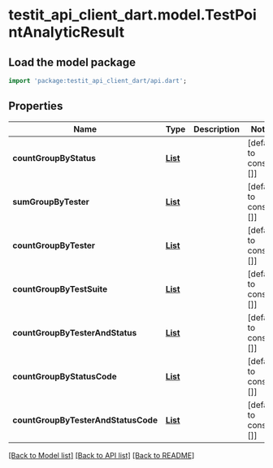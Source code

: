 # testit_api_client_dart.model.TestPointAnalyticResult

## Load the model package
```dart
import 'package:testit_api_client_dart/api.dart';
```

## Properties
Name | Type | Description | Notes
------------ | ------------- | ------------- | -------------
**countGroupByStatus** | [**List<TestPlanGroupByStatus>**](TestPlanGroupByStatus.md) |  | [default to const []]
**sumGroupByTester** | [**List<TestPlanGroupByTester>**](TestPlanGroupByTester.md) |  | [default to const []]
**countGroupByTester** | [**List<TestPlanGroupByTester>**](TestPlanGroupByTester.md) |  | [default to const []]
**countGroupByTestSuite** | [**List<TestPlanGroupByTestSuite>**](TestPlanGroupByTestSuite.md) |  | [default to const []]
**countGroupByTesterAndStatus** | [**List<TestPlanGroupByTesterAndStatus>**](TestPlanGroupByTesterAndStatus.md) |  | [default to const []]
**countGroupByStatusCode** | [**List<TestPlanGroupByStatusCode>**](TestPlanGroupByStatusCode.md) |  | [default to const []]
**countGroupByTesterAndStatusCode** | [**List<TestPlanGroupByTesterAndStatusCode>**](TestPlanGroupByTesterAndStatusCode.md) |  | [default to const []]

[[Back to Model list]](../README.md#documentation-for-models) [[Back to API list]](../README.md#documentation-for-api-endpoints) [[Back to README]](../README.md)


